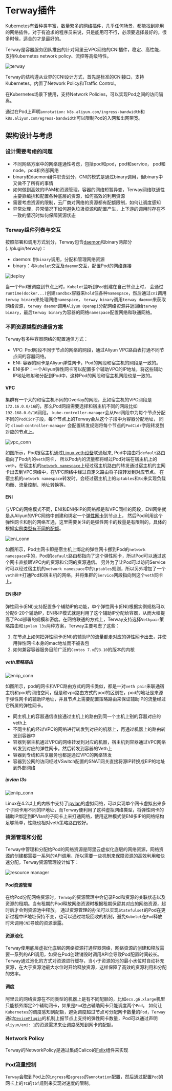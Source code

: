 # Terway插件

Kubernetes有着种类丰富，数量繁多的网络插件，几乎任何场景，都能找到能用的网络插件。对于有追求的程序员来说，只是能用可不行，必须要选择最好的。很多时候，适合的才是最好的。

Terway是容器服务团队推出的针对阿里云VPC网络的CNI插件，稳定、高性能，支持Kubernetes network policy、流控等高级特性。

![terway](images/terway.png)

Terway的结构遵从业界的CNI设计方式，首先是标准的CNI接口，支持Kubernetes。内置了Network Policy和Traffic Control。

在Kubernetes场景下使用，支持Network Policies，可以实现Pod之间的访问隔离。

通过在Pod上声明`annotation:` `k8s.aliyun.com/ingress-bandwidth`和`k8s.aliyun.com/egress-bandwidth`可以限制Pod的入网和出网带宽。

## 架构设计与考虑

### 设计需要考虑的问题

* 不同网络方案中的网络连通性考虑，包括pod和pod，pod和service， pod和node，pod和外部网络
* binary和daemon组件职责划分，CNI的模式是通过binary调用，但binary中又做不了所有的事情
* 如何做到高效的IPAM和资源管理，容器的网络短暂异变，Terway网络联通性主要靠编排和配置各种底层的资源，如何高效的利用资源
* 需要考虑资源的限制，云厂商对网络的资源都有配额限制，如何让调度感知
* 异常处理，异常情况下如何避免垃圾资源和配置产生，上下游的调用时存在不一致的情况时如何保障资源状态

### Terway组件列表与交互

按照部署和调用方式划分，Terway包含[daemon](../daemon)和binary两部分(../plugin/terway)：

* daemon: 供`binary`调用，分配和管理网络资源
* binary：与`kubelet`交互及`daemon`交互，配置Pod的网络连接

![deploy](images/terway_deploy_diagram.png)

当一个Pod被调度到节点上时，`Kubelet`监听到`Pod`创建在自己节点上时， 会通过`runtime(docker...)`创建`sandbox`容器来`hold`住各种`namespace`，然后通过`cni`调用`terway binary`来处理网络`namespace`，
`terway binary`调用`terway daemon`来获取网络资源，`terway daemon`调用`Aliyun Openapi`分配网络资源并返回给`terway binary`，最后`terway binary`为容器的网络`namespace`配置网络和联通网络。

### 不同资源类型的通信方案

Terway有多种容器网络的配置通信方式：

* VPC: Pod网段不同于节点的网络的网段，通过Aliyun VPC路由表打通不同节点间的容器网络。
* ENI: 容器的网卡是Aliyun弹性网卡，Pod的网段和宿主机的网段是一致的。
* ENI多IP：一个Aliyun弹性网卡可以配置多个辅助VPC的IP地址，将这些辅助IP地址映射和分配到Pod中，这种Pod的网段和宿主机网段也是一致的。

#### VPC

集群有一个大的和宿主机不同的Overlay的网段，比如宿主机的VPC网段是`172.16.0.0/16`的，那么Pod网段需要选择和宿主机不同的网段比如`192.168.0.0/16`网段。
`kube-controller-manager`会从`Pod`网段中为每个节点分配不同的`PodCidr`子段，每个节点上的Terway会从这个子段中为容器分配地址，
同时 `cloud-controller-manager` 会配置转发规则将每个节点的`PodCidr`字段转发到对应的节点上。

![vpc_conn](images/vpc_connection.jpg)

如图所示，Pod跟宿主机通过[Linux veth设备](http://man7.org/linux/man-pages/man4/veth.4.html)联通起来, Pod中路由将`default`路由指向了Pod内的`veth`网卡，
所以Pod内的流量都将经过Pod对端在宿主机上的`veth`，在宿主机的[`network namespace`](http://man7.org/linux/man-pages/man7/namespaces.7.html)上经过宿主机路由的转发通过宿主机的主网卡出去到VPC网络中，在VPC网络中经过自定义路由将子段转发到对应节点。
在宿主机的`network namespace`转发时，会经过宿主机上的`iptables`和`tc`来实现负载均衡、流量控制、地址转换等。

#### ENI

与VPC的网络模式不同，ENI和ENI多IP的网络都是和VPC同样的网段，ENI网络就是从Aliyun的VPC网络中创建和绑定一个[弹性网卡](https://help.aliyun.com/document_detail/58496.html)到节点上，
然后Pod利用这个弹性网卡和别的网络互通，这里需要关注的是弹性网卡的数量是有限制的，具体的根据[实例类型有不同的配额](https://help.aliyun.com/document_detail/25378.html)。

![eni_conn](images/eni_connection.jpg)

如图所示，Pod主网卡即是宿主机上绑定的弹性网卡挪到Pod的`network namespace`中的，Pod的`default`路由都指向了这个弹性网卡，所以Pod可以通过这个网卡直接跟VPC内的资源和公网的资源通信。
另外为了让Pod可以访问Service时可以经过宿主机的`network namespace`中的`iptables`规则，所以另外增加了一个`veth网卡`打通Pod和宿主机的网络，并将集群的`Service`网段指向到这个`veth`网卡上。

#### ENI多IP

弹性网卡(ENI)支持配置多个辅助IP的功能，单个弹性网卡(ENI)根据实例规格可以分配6-20个辅助IP，ENI多IP模式就是利用了这个辅助IP分配给容器，从而大幅提高了Pod部署的规模和密度。在网络联通的方式上，Terway支持选择`Vethpair`策略路由和`ipvlan l3s`两种方案，Terway主要考虑了这些：

1. 在节点上如何把弹性网卡(ENI)的辅助IP的流量都走对应的弹性网卡出去，并使用弹性网卡本身的mac地址而不被丢包
2. 如何兼容容器服务目前广泛的`Centos 7.x`的`3.10`的版本的内核

##### veth策略路由

![eniip_conn](images/eniip_connection.png)

如图所示，pod的网卡和VPC路由方式的网卡类似，都是一对`veth pair`来联通宿主机和pod的网络空间，但是和vpc路由方式的pod的区别在，pod的地址是来源于弹性网卡的辅助IP地址，并且节点上需要配置策略路由来保证辅助IP的流量经过它所属的弹性网卡。

* 同主机上的容器通信直接通过主机上的路由到同一个主机上别的容器对应的veth上
* 不同主机的经过VPC的网络进行转发到对应的机器上，再通过机器上的路由转发到容器中
* 容器到宿主机通过VPC的网络转发到对应的机器，宿主机到容器通过VPC网络转发到对应的弹性网卡，然后转发到容器的Veth上
* 容器到专线和共享服务也都是通过VPC的网络转发
* 容器到公网的访问经过VSwitch配置的SNAT网关直接将源IP转换成EIP的地址到外部网络

##### ipvlan l3s

![eniip_conn](images/eniip_connection_ipvlan.png)

Linux在4.2以上的内核中支持了[ipvlan](https://www.kernel.org/doc/Documentation/networking/ipvlan.txt)的虚拟网络，可以实现单个网卡虚拟出来多个子网卡用不同的IP地址，而Terway便利用了这种虚拟网络类型，将弹性网卡的辅助IP绑定到IPVlan的子网卡上来打通网络，使用这种模式使ENI多IP的网络结构足够简单，性能也相对veth策略路由较好。

### 资源管理和分配

Terway中管理和分配给Pod的网络资源是阿里云虚拟化底层的网络资源，网络资源的创建都需要一系列的API调用，所以需要一些机制来保障资源的高效利用和快速分配，Terway资源管理设计如下：

![resource manager](images/terway_resource_pool.png)

#### Pod资源管理

在给Pod分配网络资源时，`Terway`的资源管理中会记录Pod和资源的关联状态以及资源的租期。当有租期的Pod释放网络资源时根据租期保留其对应的网络资源，超时后才会到资源池中释放。
通过资源管理的办法可以实现`Statefulset`的Pod在更新过程中IP地址保持不变，也可以通过垃圾回收的机制，避免`Kubelet`在`Pod`释放时未调用`CNI`导致的资源泄露。

#### 资源池化

Terway使用底层虚拟化底层的网络资源打通容器网络，网络资源的创建和释放需要一系列的API调用，如果在Pod创建销毁时调用API会导致Pod配置时间较长。
Terway通过池化的方式对资源进行缓存，当小于资源的池的最小水位时自动补充资源，在大于资源池最大水位时开始释放资源，这样保障了高效的资源利用和分配的效率。

#### 调度

阿里云的网络资源在不同类型的机器上是有不同配额的，比如`ecs.g6.xlarge`机型只能额外绑定2个辅助网卡，如果是`Pod`独占辅助网卡只能调度两个`Pod`。
如何让`Kubernetes`的调度感知到配额，避免调度超过节点可分配网卡数量的`Pod`，`Terway`通过[`DevicePlugin`](https://kubernetes.io/docs/concepts/extend-kubernetes/compute-storage-net/device-plugins/)的机制上报节点上支持的弹性网卡数量，Pod可以通过声明`aliyun/eni: 1`的资源需求来让调度感知到网卡的配额。

### Network Policy

Terway的NetworkPolicy是通过集成Calico的[Felix](https://github.com/projectcalico/felix)组件来实现

### Pod流量控制

`Terway`会取到Pod上的`ingress`和`egress`的`annotation`配置，然后通过配置`Pod`的网卡上的`TC`的`tbf`规则来实现对速度的限制。